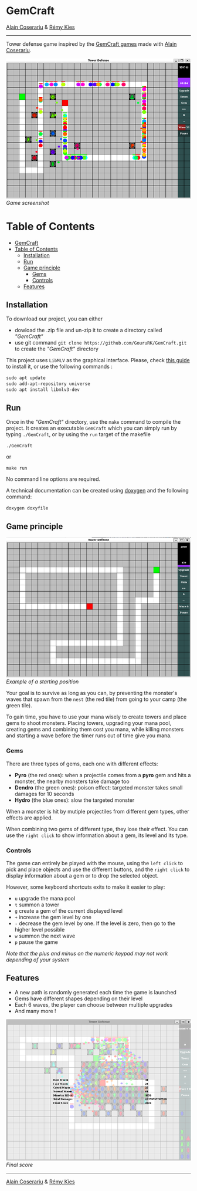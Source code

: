 # GemCraft
[Alain Coserariu](https://github.com/AlainCoserariu) & [Rémy Kies](https://github.com/GouruRK)
___

Tower defense game inspired by the [GemCraft games](https://en.wikipedia.org/wiki/GemCraft) made with [Alain Coserariu](https://github.com/AlainCoserariu).

![picture](media/screenshot.png)
*Game screenshot*

# Table of Contents

- [GemCraft](#gemcraft)
- [Table of Contents](#table-of-contents)
  - [Installation](#installation)
  - [Run](#run)
  - [Game principle](#game-principle)
    - [Gems](#gems)
    - [Controls](#controls)
  - [Features](#features)

## Installation

To download our project, you can either
* dowload the .zip file and un-zip it to create a directory called *"GemCraft"*
* use git command `git clone https://github.com/GouruRK/GemCraft.git` to create the *"GemCraft"* directory

This project uses `LibMLV` as the graphical interface. Please, check [this guide](https://www-igm.univ-mlv.fr/~boussica/mlv/api/French/html/installation.html) to install it, or use the following commands :

```shell
sudo apt update
sudo add-apt-repository universe
sudo apt install libmlv3-dev
```

## Run

Once in the *"GemCraft"* directory, use the `make` command to compile the project. It creates an executable `GemCraft` which you can simply run by typing `./GemCraft`, or by using the `run` target of the makefile

```shell
./GemCraft
```
or
```shell
make run
```

No command line options are required.

A technical documentation can be created using [doxygen](https://www.doxygen.nl/) and the following command: 

```shell
doxygen doxyfile
```

## Game principle

![start](media/start.png)
*Example of a starting position*

Your goal is to survive as long as you can, by preventing the monster's waves that spawn from the `nest` (the red tile) from going to your camp (the green tile).

To gain time, you have to use your mana wisely to create towers and place gems to shoot monsters. Placing towers, upgrading your mana pool, creating gems and combining them cost you mana, while killing monsters and starting a wave before the timer runs out of time give you mana.

### Gems

There are three types of gems, each one with different effects:
* **Pyro** (the red ones): when a projectile comes from a **pyro** gem and hits a monster, the nearby monsters take damage too
* **Dendro** (the green ones): poison effect: targeted monster takes small damages for 10 seconds
* **Hydro** (the blue ones): slow the targeted monster

When a monster is hit by mutiple projectiles from different gem types, other effects are applied.

When combining two gems of different type, they lose their effect. You can use the `right click` to show information about a gem, its level and its type.

### Controls

The game can entirely be played with the mouse, using the `left click` to pick and place objects and use the different buttons, and the `right click` to display information about a gem or to drop the selected object.

However, some keyboard shortcuts exits to make it easier to play:
* `u` upgrade the mana pool
* `t` summon a tower
* `g` create a gem of the current displayed level 
* `+` increase the gem level by one
* `-` decrease the gem level by one. If the level is zero, then go to the higher level possible
* `w` summon the next wave
* `p` pause the game

*Note that the plus and minus on the numeric keypad may not work depending of your system*

## Features

* A new path is randomly generated each time the game is launched
* Gems have different shapes depending on their level
* Each 6 waves, the player can choose between multiple upgrades
* And many more ! 

![score](media/final_score.png)
*Final score*

___
[Alain Coserariu](https://github.com/AlainCoserariu) & [Rémy Kies](https://github.com/GouruRK)
